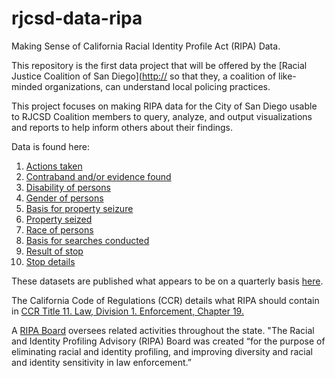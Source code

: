 # rjcsd-data-ripa
Making Sense of California Racial Identity Profile Act (RIPA) Data.  

This repository is the first data project that will be offered by the [Racial Justice Coalition of San Diego]([http://](http://www.rjcsd.org/) so that they, a coalition of like-minded organizations, can understand local policing practices.   

This project focuses on making RIPA data for the City of San Diego usable to RJCSD Coalition members to query, analyze, and output  visualizations and reports to help inform others about their findings. 

Data is found here:
1. [Actions taken](https://data.sandiego.gov/datasets/police-ripa-actions-taken/)
2. [Contraband and/or evidence found](https://data.sandiego.gov/datasets/police-ripa-contraband-evid/)
3. [Disability of persons](https://data.sandiego.gov/datasets/police-ripa-disability/)
4. [Gender of persons](https://data.sandiego.gov/datasets/police-ripa-gender/)
5. [Basis for property seizure](https://data.sandiego.gov/datasets/police-ripa-prop-seize-basis/)
6. [Property seized](https://data.sandiego.gov/datasets/police-ripa-prop-seize-type/)
7. [Race of persons](https://data.sandiego.gov/datasets/police-ripa-race/)
8. [Basis for searches conducted](https://data.sandiego.gov/datasets/police-ripa-search-basis/)
9. [Result of stop](https://data.sandiego.gov/datasets/police-ripa-stop-result/)
10. [Stop details](https://data.sandiego.gov/datasets/police-ripa-stops/)

These datasets are published what appears to be on a quarterly basis [here](https://data.sandiego.gov/datasets/).

The California Code of Regulations (CCR) details what RIPA should contain in [CCR Title 11. Law, Division 1. Enforcement, Chapter 19.](https://oag.ca.gov/sites/all/files/agweb/pdfs/ripa/stop-data-reg-final-text-110717.pdf?)

A [RIPA Board](https://oag.ca.gov/ab953/board) oversees related activities throughout the state. "The Racial and Identity Profiling Advisory (RIPA) Board was created “for the purpose of eliminating racial and identity profiling, and improving diversity and racial and identity sensitivity in law enforcement.”
